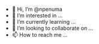- 👋 Hi, I’m @npenuma
- 👀 I’m interested in ...
- 🌱 I’m currently learning ...
- 💞️ I’m looking to collaborate on ...
- 📫 How to reach me ...

<!---
npenuma/npenuma is a ✨ special ✨ repository because its `README.md` (this file) appears on your GitHub profile.
You can click the Preview link to take a look at your changes.
--->
